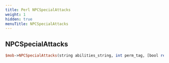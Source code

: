 ```yaml
---
title: Perl NPCSpecialAttacks
weight: 1
hidden: true
menuTitle: NPCSpecialAttacks
---
```

## NPCSpecialAttacks
```perl
$mob->NPCSpecialAttacks(string abilities_string, int perm_tag, [bool reset = true], [bool remove = true])
```